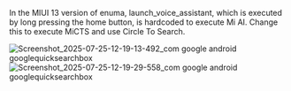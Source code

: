 In the MIUI 13 version of enuma, launch_voice_assistant, which is executed by long pressing the home button, is hardcoded to execute Mi AI.
Change this to execute MiCTS and use Circle To Search.

![Screenshot_2025-07-25-12-19-13-492_com google android googlequicksearchbox](https://github.com/user-attachments/assets/62680673-3919-4737-be6c-2f677e8eb560)
![Screenshot_2025-07-25-12-19-29-558_com google android googlequicksearchbox](https://github.com/user-attachments/assets/c13e11ae-ef79-437d-8dc6-7c8d9bb29949)
